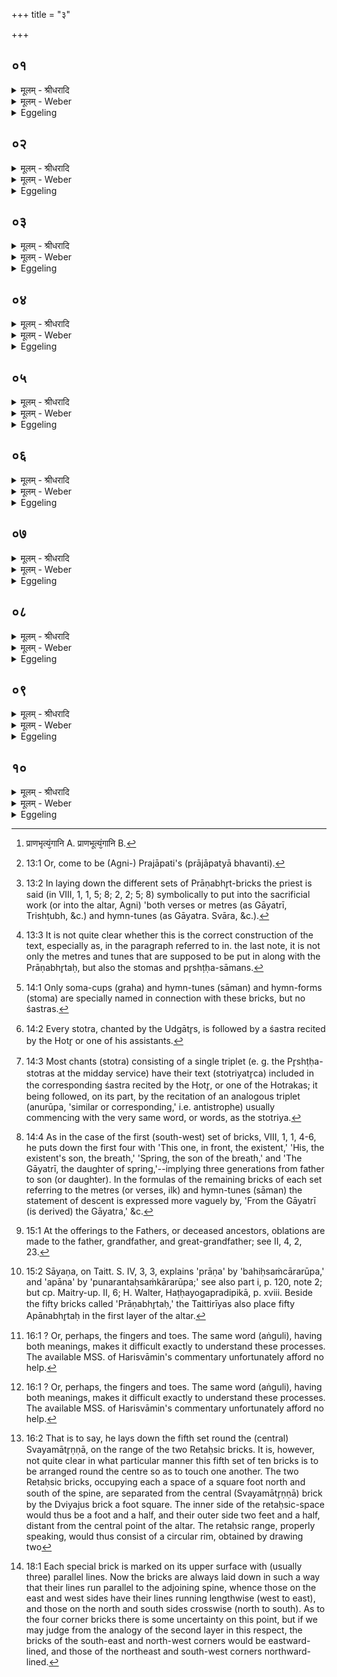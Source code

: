 +++
title = "३"

+++


## ०१
<details><summary>मूलम् - श्रीधरादि</summary>

त᳘दाहुः॥  
किं᳘ प्राणाः किं᳘ प्राणभृ᳘त ऽइ᳘ति प्राणा᳘ ऽएव᳘ प्राणा ऽअ᳘ङ्गानि प्राणभृन्त्य᳘ङ्गानि हि᳘ प्राणान्बि᳘भ्रति प्राणा᳘स्त्वेव᳘ प्राणा ऽअ᳘न्नं प्राणभृद᳘न्नᳫँ᳭ हि᳘ प्राणा᳘न्बिभ᳘र्त्ति॥
</details>

<details><summary>मूलम् - Weber</summary>

त᳘दाहुः॥  
कि᳘म् प्राणाः कि᳘म् प्राणभृ᳘त इ᳘ति प्राणा᳘ एव᳘ प्राणा अ᳘ङ्गानि प्राणभृन्त्य᳘ङ्गानि [^wbr_1] हि᳘ प्राणान्बि᳘भ्रति प्राणाॗस्त्वेव᳘ प्राणा अ᳘न्नम् प्राणभृद᳘न्नᳫं हि᳘ प्राणा᳘न्बिभ᳘र्ति॥  

[^wbr_1]: प्राणभृत्यं᳘गानि A. प्राणभूत्यं᳘गानि B.
</details>

<details><summary>Eggeling</summary>

1. As to this they say, 'What are the vital airs (prāṇa), and what the Prāṇabhr̥taḥ?'--The vital airs are just the vital airs, and the Prāṇabhr̥taḥ (holders of the vital airs) are the limbs, for the limbs do hold the vital airs. But, indeed, the vital airs are the vital airs, and the Prāṇabhr̥t is food, for food does uphold the vital airs.
</details>

## ०२
<details><summary>मूलम् - श्रीधरादि</summary>

त᳘दाहुः॥  
कथ᳘मस्यैताः स᳘र्व्वाः प्राजापत्या᳘ भवन्ती᳘ति य᳘देव स᳘र्वास्वा᳘ह प्रजा᳘पतिगृहीतया त्वये᳘त्येव᳘मु हास्यैताः स᳘र्व्वाः प्राजापत्या᳘ भवन्ति॥
</details>

<details><summary>मूलम् - Weber</summary>

त᳘दाहुः॥  
कथ᳘मस्यैताः स᳘र्वाः प्राजापत्या᳘ भवन्ती᳘ति य᳘देव स᳘र्वास्वा᳘ह प्रजा᳘पतिगृहीतया त्वये᳘त्येव᳘मु हास्यैताः स᳘र्वाः प्राजापत्या᳘ भवन्ति॥
</details>

<details><summary>Eggeling</summary>

2. As to this they say, 'How do all these (Prāṇabhr̥t-bricks) of him (Agni and the Sacrificer) come to be of Prajāpati's nature?'--Doubtless in that with all of them he says, 'By thee, taken by Prajāpati:' it is in this way, indeed, that they all come to be for him of Prajāpati's nature [^egg_55].

[^egg_55]: 13:1 Or, come to be (Agni-) Prajāpati's (prājāpatyā bhavanti).
</details>

## ०३
<details><summary>मूलम् - श्रीधरादि</summary>

त᳘दाहुः॥  
(र्य) यद्ग्र᳘हाय गृहीता᳘य स्तुवते᳘ ऽथ श᳘ᳫँ᳘सत्य᳘थ क᳘स्मात्पुर᳘स्ताद् ग्र᳘हाणामृ᳘चश्च सा᳘मानि चो᳘पदधाती᳘ति सᳫँ᳭स्था वै क᳘र्मणो ऽन्वीक्षित᳘व्यर्चा वै᳘ प्रतिप᳘दा ग्र᳘हो गृह्यत ऽऋचि सा᳘म गीयते त᳘दस्यैतद्य᳘त्पुर᳘स्ताद्ग्र᳘हाणामृ᳘चश्च सा᳘मानि चोपद᳘धात्य᳘थ य᳘दुप᳘रिष्टाद्ग्र᳘हाणाᳫँ᳭ स्तुतशस्त्रे भ᳘वतस्त᳘द्वस्यैतद्य᳘दुप᳘रिष्टाद्ग्र᳘हाणाᳫँ᳭ स्तो᳘मांश्च पृष्ठा᳘नि चोपद᳘धाति॥
</details>

<details><summary>मूलम् - Weber</summary>

त᳘दाहुः॥  
यद्ग्र᳘हाय गृहीता᳘य स्तुवते᳘ ऽथ श᳘ᳫं᳘सत्य᳘थ क᳘स्मात्पुर᳘स्ताद्ग्र᳘हाणामृ᳘चश्च सा᳘मानि चो᳘पदधाती᳘ति संस्था वै क᳘र्मणो ऽन्वीक्षित᳘व्य ऽर्चा वै᳘ प्रतिप᳘दा ग्र᳘हो गृह्यत ऋचि सा᳘म गीयते त᳘दस्यैतद्य᳘त्पुर᳘स्ताद्ग्र᳘हाणामृ᳘चश्च सा᳘मानि चोपद᳘धात्य᳘थ य᳘दुप᳘रिष्टाद्ग्र᳘हाणाᳫं स्तुतशस्त्रे भ᳘वतस्त᳘द्वस्यैतद्य᳘दुप᳘रिष्टाद्ग्र᳘हाणाᳫं स्तो᳘मांश्च पृष्ठा᳘नि चोपद᳘धाति॥
</details>

<details><summary>Eggeling</summary>

3. As to this they say, 'As they chant and recite for the cup when drawn, wherefore, then, does he put in verses and hymn-tunes [^egg_56] before (the drawing of) the cups?'--Doubtless, the completion of the sacrificial work has to be kept in view;--now with the opening hymn-verse the cup is drawn; and on the verse (r̥c) the tune (sāman) is sung: this means that he thereby puts in for him (Agni) both the verses and hymn-tunes before (the drawing of) the cups. And when after (the drawing of) the cups there are the chanting (of the Stotra) and the recitation (of the Śastra): this means that thereby he puts in for him both the stomas (hymn-forms) and the pr̥shṭḥa (sāmans) after (the drawing of) the cups [^egg_57].

[^egg_56]: 13:2 In laying down the different sets of Prāṇabhr̥t-bricks the priest is said (in VIII, 1, 1, 5; 8; 2, 2; 5; 8) symbolically to put into the sacrificial work (or into the altar, Agni) 'both verses or metres (as Gāyatrī, Trishṭubh, &c.) and hymn-tunes (as Gāyatra. Svāra, &c.).

[^egg_57]: 13:3 It is not quite clear whether this is the correct construction of  the text, especially as, in the paragraph referred to in. the last note, it is not only the metres and tunes that are supposed to be put in along with the Prāṇabhr̥taḥ, but also the stomas and pr̥shṭḥa-sāmans.
</details>

## ०४
<details><summary>मूलम् - श्रीधरादि</summary>

त᳘दाहुः॥  
(र्य᳘) य᳘देत᳘त्त्रयᳫँ᳘ सह᳘ क्रिय᳘ते ग्र᳘ह स्तोत्र᳘ᳫँ᳘ शस्त्रमथा᳘त्र ग्र᳘हं चैव᳘ स्तोत्रं᳘ चोपद᳘धाति कथ᳘मस्यात्रा᳘पि शस्त्रमु᳘पहितं भवती᳘ति यद्वाव᳘ स्तोत्रं त᳘च्छस्त्रं या᳘सु ह्येव᳘ स्तुव᳘ते ता᳘ ऽउ ऽएवा᳘नुशᳫँ᳭सन्त्येव᳘मु हास्यात्रा᳘पि शस्त्रमु᳘पहितं भवति॥
</details>

<details><summary>मूलम् - Weber</summary>

त᳘दाहुः॥  
य᳘देत᳘त्त्रयᳫं सह᳘ क्रिय᳘ते ग्र᳘ह स्तोत्रं᳘ शस्त्रमथा᳘त्र ग्र᳘हं चैव᳘ स्तोत्रं᳘ चोपद᳘धाति कथ᳘मस्यात्रा᳘पि शस्रमु᳘पहितं यद्वाव᳘ स्तोत्रं त᳘छस्त्रं या᳘सु ह्येव᳘ स्तुव᳘ते ता᳘ उ एवा᳘नुशंसत्येव᳘मु हास्यात्रा᳘पि शस्त्रमु᳘पहितम् भवति॥
</details>

<details><summary>Eggeling</summary>

4. As to this they say, 'If these three are done together--the soma-cup, the chant, and the recitation,--and he puts in only the soma-cup and the chant, how comes the recitation also in this case to be put (into the sacrificial work) for him [^egg_58]?' But, surely, what the chant is that is the recitation [^egg_59]; for on whatsoever (verses) they chant a tune, those same (verses) he (the Hotr̥) recites thereafter [^egg_60]; and in this way, indeed, the Śastra also comes in this case to be put in for him.

[^egg_58]: 14:1 Only soma-cups (graha) and hymn-tunes (sāman) and hymn-forms (stoma) are specially named in connection with these bricks, but no śastras.

[^egg_59]: 14:2 Every stotra, chanted by the Udgātr̥s, is followed by a śastra recited by the Hotr̥ or one of his assistants.

[^egg_60]: 14:3 Most chants (stotra) consisting of a single triplet (e. g. the Pr̥shṭḥa-stotras at the midday service) have their text (stotriyatr̥ca) included in the corresponding śastra recited by the Hotr̥, or one of the Hotrakas; it being followed, on its part, by the recitation of an analogous triplet (anurūpa, 'similar or corresponding,' i.e. antistrophe) usually commencing with the very same word, or words, as the stotriya.
</details>

## ०५
<details><summary>मूलम् - श्रीधरादि</summary>

त᳘दाहुः॥  
(र्य) यद्य᳘था पितुः᳘ पुत्र᳘मेवं त्री᳘णि प्रथमान्याहा᳘थ क᳘स्मादृक्साम᳘योः सं᳘क्रामती᳘ति सा᳘म वा᳘ ऽऋचः प᳘तिस्तद्यत्तत्रा᳘पि य᳘था पितुः[[!!]] पुत्र᳘मेवं᳘ ब्रूयाद्य᳘था प᳘तिᳫँ᳭ स᳘न्तं पुत्रं᳘ ब्रूया᳘त्तादृक्तत्त᳘स्मादृक्साम᳘योः सं᳘क्रामति क᳘स्मादु त्रिः सं᳘तनोती᳘ति पित᳘रं पुत्रं पौ᳘त्रं तांस्तत्सं᳘तनोति त᳘स्मादु ते᳘भ्य ऽए᳘क ऽएव᳘ ददाति॥
</details>

<details><summary>मूलम् - Weber</summary>

त᳘दाहुः॥  
यद्य᳘था पितुः᳘ पुत्र᳘मेवं त्री᳘णि प्रथमान्याहा᳘थ क᳘स्मादृक्साम᳘योः सं᳘क्रामती᳘ति सा᳘म वा᳘ ऋचः प᳘तिस्तद्यत्तत्रा᳘पि य᳘था पितुः᳘ पुत्र᳘मेव᳘म् ब्रूयाद्य᳘था प᳘तिᳫं स᳘न्तम् पुत्र᳘म् ब्रूया᳘त्तादृक्तत्त᳘स्मादृक्साम᳘योः सं᳘क्रामति क᳘स्मादु त्रिः सं᳘तनोती᳘ति पित᳘रम् पुत्रम् पौ᳘त्रं तांस्तत्सं᳘तनोति त᳘स्मादु ते᳘भ्य ए᳘क एव᳘ ददाति॥
</details>

<details><summary>Eggeling</summary>

5. As to this they say, 'When he speaks first of three in the same way as of a father's son [^egg_61], how, then, does this correspond as regards the r̥le and sāman?' The sāman, doubtless, is the husband of the

[^egg_61]: 14:4 As in the case of the first (south-west) set of bricks, VIII, 1, 1, 4-6, he puts down the first four with 'This one, in front, the existent,' 'His, the existent's son, the breath,' 'Spring, the son of the breath,' and 'The Gāyatrī, the daughter of spring,'--implying three generations from father to son (or daughter). In the formulas of the remaining bricks of each set referring to the metres (or verses, ilk) and hymn-tunes (sāman) the statement of descent is expressed more vaguely by, 'From the Gāyatrī (is derived) the Gāyatra,' &c.

 R̥c; and hence were he also in their case to speak as of a father's son, it would be as if he spoke of him who is the husband, as of the son: therefore it corresponds as regards the r̥c and sāman. 'And why does he thrice carry on (the generation from father to son)?'--father, son, and grandson: it is these he thereby carries on; and therefore one and the same (man) offers (food) to them [^egg_62].

[^egg_62]: 15:1 At the offerings to the Fathers, or deceased ancestors, oblations are made to the father, grandfather, and great-grandfather; see II, 4, 2, 23.
</details>

## ०६
<details><summary>मूलम् - श्रीधरादि</summary>

तद्याः᳘ पुर᳘स्तादुपद᳘धाति॥  
ताः᳘ प्राणभृतो᳘ ऽथ याः᳘ पश्चात्ता᳘श्चक्षुर्भृ᳘तस्ता᳘ ऽअपानभृतो᳘ ऽथ या᳘ दक्षिणतस्ता᳘ मनोभृ᳘तस्ता᳘ ऽउ व्व्यानभृतो᳘ ऽथ या᳘ ऽउत्तरतस्ताः᳘ श्रोत्रभृ᳘तस्ता᳘ ऽउदानभृतो᳘ ऽथ या म᳘ध्ये ता᳘ व्वाग्भृ᳘तस्ता᳘ ऽउ समानभृ᳘तः॥
</details>

<details><summary>मूलम् - Weber</summary>

तद्याः᳘ पुर᳘स्तादुपद᳘धाति॥  
ताः᳘ प्राणभृतो᳘ ऽथ याः᳘ पश्चात्ता᳘श्चक्षुर्भृ᳘तस्ता᳘ अपानभृतो᳘ ऽथ या᳘ दक्षिणतस्ता᳘ मनोभृ᳘तस्ता᳘ उ व्यानभृतो᳘ ऽथ या उत्तरतस्ताः᳘ श्रोत्रभृ᳘तस्ता᳘ उदानभृतो᳘ ऽथ या म᳘ध्ये ता᳘ वाग्भृ᳘तस्ता᳘ उ समानभृ᳘तः॥
</details>

<details><summary>Eggeling</summary>

6. Those (bricks) which he lays down in front are the holders of the upward air (the breath, prāṇa); those behind are the eye-holders, the holders of the downward air (apāna) [^egg_63]; those on the right side are the mind-holders, the holders of the circulating air (vyāna); those on the left side are the ear-holders, the holders of the outward air (udāna); and those in the middle are the speech-holders, the holders of the pervading air (samāna).

[^egg_63]: 15:2 Sāyaṇa, on Taitt. S. IV, 3, 3, explains 'prāṇa' by 'bahiḥsaṁcārarūpa,' and 'apāna' by 'punarantaḥsaṁkārarūpa;' see also part i, p. 120, note 2; but cp. Maitry-up. II, 6; H. Walter, Haṭḥayogapradipikā, p. xviii. Beside the fifty bricks called 'Prāṇabhr̥taḥ,' the Taittirīyas also place fifty Apānabhr̥taḥ in the first layer of the altar.
</details>

## ०७
<details><summary>मूलम् - श्रीधरादि</summary>

(स्त᳘) त᳘दु ह च᳘रकाध्वर्यवः॥  
(वो ऽन्या᳘) अन्या᳘ ऽए᳘वापानभृ᳘तो व्व्यानभृ᳘त ऽउदानभृ᳘तः समानभृ᳘तश्चक्षुर्भृ᳘तो मनोभृ᳘तः श्रोत्रभृ᳘तो व्वाग्भृ᳘त ऽइत्यु᳘पदधति न त᳘था कुर्यादत्य᳘हैव᳘ रोच᳘यन्त्य᳘त्रो ऽए᳘वैता᳘नि स᳘र्व्वाणि रूपाण्यु᳘पधीयन्ते॥
</details>

<details><summary>मूलम् - Weber</summary>

त᳘दु ह च᳘रकाध्वर्यवः॥  
अन्या᳘ एॗवापानभृ᳘तो व्यानभृ᳘त उदानभृ᳘तः समानभृ᳘तश्चक्षुर्भृ᳘तो मनोभृ᳘तः श्रोत्रभृ᳘तो वाग्भृ᳘त इत्यु᳘पदधति न त᳘था कुर्यादत्य᳘हैव᳘ रोच᳘यन्त्य᳘त्रो एॗवैता᳘नि स᳘र्वाणि रूपाण्यु᳘पधीयन्ते॥
</details>

<details><summary>Eggeling</summary>

7. Now the Carakādhvaryus, indeed, lay down different (bricks) as holders of the downward air, of the circulating air, of the outward air, of the pervading air, as eye-holders, mind-holders, ear-holders, and speech-holders; but let him not do this, for they do what is excessive, and in this (our) way, indeed, all those forms are laid (into Agni).
</details>

## ०८
<details><summary>मूलम् - श्रीधरादि</summary>

स वै᳘ पुर᳘स्तादुपधा᳘य पश्चादु᳘पदधाति॥  
प्राणो᳘ हापानो᳘ भू᳘त्वा ऽऽङ्गुल्यग्रे᳘भ्य ऽइ᳘ति सं᳘चरत्यपान᳘ ऽउ ह प्राणो᳘ भू᳘त्वा ऽऽङ्गुल्यग्रे᳘भ्य ऽइ᳘ति सं᳘चरति तद्य᳘त्पुर᳘स्तादुपधा᳘य पश्चा᳘दुपद᳘धात्येता᳘वे᳘वैत᳘त्प्राणौ सं᳘तनोति सं᳘दधाति त᳘स्मादेतौ᳘ प्राणौ सं᳘ततौ स᳘ᳫँ᳘हितौ॥
</details>

<details><summary>मूलम् - Weber</summary>

स वै᳘ पुर᳘स्तादुपधा᳘य पश्चादु᳘पदधाति॥  
प्राणो᳘ हापानो᳘ भूॗत्वाङ्गुल्यग्रे᳘भ्य इ᳘ति सं᳘चरत्यपान᳘ उ ह प्राणो᳘ भूॗत्वाङ्गुल्यग्रे᳘भ्य इ᳘ति सं᳘चरति तद्य᳘त्पुर᳘स्तादुपधा᳘य पश्चा᳘दुपद᳘धात्येना᳘वेॗवैत᳘त्प्राणौ सं᳘तनोति सं᳘दधाति त᳘स्मादेतौ᳘ प्राणौ सं᳘ततौ स᳘ᳫं᳘हितौ॥
</details>

<details><summary>Eggeling</summary>

8. Now, when he has laid down (the bricks) in

front, he lays down those at the back (of the altar); for the upward air, becoming the downward air, passes along thus from the tips of the fingers; and the downward air, becoming the upward air, passes along thus from the tips of the toes: hence when, after laying down (the bricks) in front, he lays down those at the back, he thereby makes these two breathings continuous and connects them; whence these two breathings are continuous and connected.
</details>

## ०९
<details><summary>मूलम् - श्रीधरादि</summary>

(ताव᳘) अ᳘थ दक्षिणत᳘ ऽउपधा᳘योत्तरत ऽउ᳘पदधाति॥  
व्व्यानो᳘ होदानो᳘ भू᳘त्वा ऽऽङ्गुल्यग्रे᳘भ्य ऽइ᳘ति सं᳘चरत्युदान᳘ ऽउ ह व्व्यानो᳘ भू᳘त्वा ऽऽङ्गुल्यग्रे᳘भ्य ऽइ᳘ति सं᳘चरति तद्य᳘द्दक्षिणत᳘ ऽउपधा᳘योत्तरत᳘ ऽउपद᳘धात्येता᳘वे᳘वैत᳘त्प्राणौ सं᳘तनोति सं᳘दधाति त᳘स्मादेतौ᳘ प्राणौ सं᳘ततौ स᳘ᳫँ᳘हितौ॥
</details>

<details><summary>मूलम् - Weber</summary>

अ᳘थ दक्षिणत᳘ उपधा᳘योत्तरत उ᳘पदधाति॥  
व्यानो᳘ होदानो᳘ भूॗत्वाङ्गुल्यग्रे᳘भ्य इ᳘ति सं᳘चरत्युदान᳘ उ ह व्यानो᳘ भूॗत्वाङ्गुल्यग्रे᳘भ्य इ᳘ति सं᳘चरति तद्य᳘द्दक्षिणत᳘ उपधा᳘योत्तरत᳘ उपद᳘धात्येता᳘वेॗवैत᳘त्प्राणौ सं᳘तनोति सं᳘दधाति त᳘स्मादेतौ᳘ प्राणौ सं᳘ततौ स᳘ᳫं᳘हितौ॥
</details>

<details><summary>Eggeling</summary>

9. And when he has laid down those on the right side, he lays down those on the left side; for the outward air, becoming the circulating air, passes along thus from the tips of the fingers [^egg_64]; and the circulating air, becoming the outward air, passes along thus from the tips of the fingers [^egg_64]: hence when, after laying down (the bricks) on the right side, he lays down those on the left side, he thereby makes these two breathings continuous and connects them; whence these two breathings are continuous and connected.

[^egg_64]: 16:1 ? Or, perhaps, the fingers and toes. The same word (aṅguli), having both meanings, makes it difficult exactly to understand these processes. The available MSS. of Harisvāmin's commentary unfortunately afford no help.
</details>

## १०
<details><summary>मूलम् - श्रीधरादि</summary>

(ताव᳘) अ᳘थ या म᳘ध्य ऽउपद᳘धाति॥  
स᳘ प्राणस्ता᳘ रेतःसि᳘चोर्व्वे᳘लयो᳘पदधाति पृष्ट᳘यो वै᳘ रेतःसि᳘चौ म᳘ध्यमु पृष्ट᳘यो मध्यत᳘ ऽए᳘वास्मिन्नेत᳘त्प्राणं᳘ दधाति सर्व्वत ऽउ᳘पदधाति सर्व्व᳘त ऽए᳘वास्मिन्नेत᳘त्प्राणं᳘ दधात्य᳘थो ऽएव᳘ᳫँ᳘ हैष᳘ गुदः᳘ प्राणः᳘ समन्तं ना᳘भिं प᳘र्यक्नो ऽनू᳘चीश्च तिर᳘श्चीश्चो᳘पदधाति त᳘स्मादि᳘मे ऽन्व᳘ञ्चश्च तिर्य᳘ञ्चश्चात्म᳘न्प्राणाः स᳘ᳫँ᳘स्पृष्टा ऽउ᳘पदधाति प्राणा᳘ने᳘वैतत्सं᳘तनोति सं᳘दधाति त᳘स्मादिमे᳘ प्राणाः सं᳘तताः स᳘ᳫँ᳘हिताः॥
</details>
<details><summary>मूलम् - Weber</summary>

अ᳘थ या म᳘ध्य उपद᳘धाति॥  
स᳘ प्राणस्ता᳘ रेतःसि᳘चोर्वे᳘लयो᳘पदधाति पृष्ट᳘यो वै᳘ रेतःसि᳘चौ म᳘ध्यमु पृष्ट᳘यो मध्यत᳘ एॗवास्मिन्नेत᳘त्प्राणं᳘ दधाति सर्व᳘त उ᳘पदधाति सर्व᳘त एॗवास्मिन्नेत᳘त्प्राणं᳘ दधात्य᳘थो एव᳘ᳫं᳘ हैष᳘ गुदः᳘ प्राणः᳘ समन्तं ना᳘भिम् प᳘र्यक्नो नू᳘चीश्च तिरश्चीश्चो᳘पदधाति त᳘स्मादिॗमे ऽन्व᳘ञ्चश्च तिर्य᳘ञ्चश्चात्म᳘न्प्राणाः स᳘ᳫं᳘स्पृष्टा उ᳘पदधाति प्राणा᳘नेॗवैतत्सं᳘तनोति सं᳘दधाति त᳘स्मादिमे᳘ प्राणाः सं᳘तताः स᳘ᳫं᳘हिताः॥
</details>
<details><summary>Eggeling</summary>

10. And those (bricks) which he lays down in the centre are the vital air; he lays them down on the range of the two Retaḥsic (bricks), for the retaḥsic are the ribs, and the ribs are the middle: he thus lays the vital air into him (Agni and the Sacrificer) in the very middle (of the body). On every side he lays down (the central bricks) [^egg_65]: in every part he thus

[^egg_65]: 16:2 That is to say, he lays down the fifth set round the (central) Svayamātr̥ṇṇā, on the range of the two Retaḥsic bricks. It is,  however, not quite clear in what particular manner this fifth set of ten bricks is to be arranged round the centre so as to touch one another. The two Retaḥsic bricks, occupying each a space of a square foot north and south of the spine, are separated from the central (Svayamātr̥ṇṇā) brick by the Dviyajus brick a foot square. The inner side of the retaḥsic-space would thus be a foot and a half, and their outer side two feet and a half, distant from the central point of the altar. The retaḥsic range, properly speaking, would thus consist of a circular rim, obtained by drawing two

lays vital air into him; and in the same way indeed that intestinal breath (channel) is turned all round

the navel. He lays them down both lengthwise and crosswise [^egg_66], whence there are here in the body (channels of) the vital airs both lengthwise and crosswise. He lays them down touching each other: he thereby makes these vital airs continuous and connects them; whence these (channels of the) vital airs are continuous and connected.

[^egg_66]: 18:1 Each special brick is marked on its upper surface with (usually three) parallel lines. Now the bricks are always laid down in such a way that their lines run parallel to the adjoining spine, whence those on the east and west sides have their lines running lengthwise (west to east), and those on the north and south sides crosswise (north to south). As to the four corner bricks there is some uncertainty on this point, but if we may judge from the analogy of the second layer in this respect, the bricks of the south-east and north-west corners would be eastward-lined, and those of the northeast and south-west corners northward-lined.
</details>


